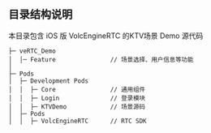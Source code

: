 ## 目录结构说明

本目录包含 iOS 版 VolcEngineRTC 的KTV场景 Demo 源代码

```
├─ veRTC_Demo                   
│  │─ Feature               // 场景选择、用户信息等功能
│  
├─ Pods 
│  ├─ Development Pods  
│  │  ├─ Core               // 通用组件
│  │  ├─ Login              // 登录模块 
│  │  ├─ KTVDemo            // 场景源码 
│  ├─ Pods                  
│  │  ├─ VolcEngineRTC      // RTC SDK

```
